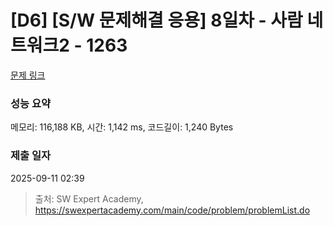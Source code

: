 # [D6] [S/W 문제해결 응용] 8일차 - 사람 네트워크2 - 1263 

[문제 링크](https://swexpertacademy.com/main/code/problem/problemDetail.do?contestProbId=AV18P2B6Iu8CFAZN) 

### 성능 요약

메모리: 116,188 KB, 시간: 1,142 ms, 코드길이: 1,240 Bytes

### 제출 일자

2025-09-11 02:39



> 출처: SW Expert Academy, https://swexpertacademy.com/main/code/problem/problemList.do